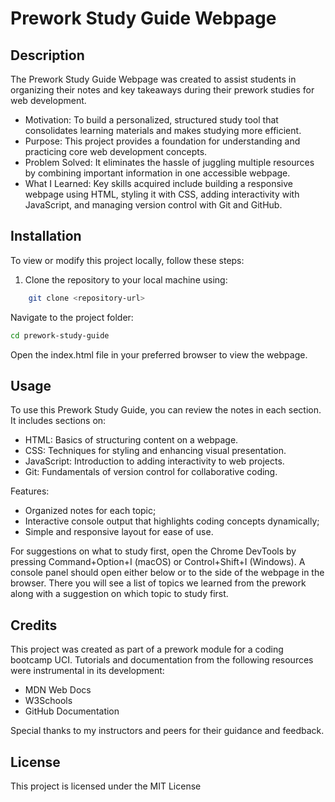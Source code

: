 # Prework Study Guide Webpage

## Description

<!-- Provide a short description explaining the what, why, and how of your project. Use the following questions as a guide:

- What was your motivation?
- Why did you build this project? (Note: the answer is not "Because it was a homework assignment.")
- What problem does it solve?
- What did you learn? -->

The Prework Study Guide Webpage was created to assist students in organizing their notes and key takeaways during their prework studies for web development.

- Motivation: To build a personalized, structured study tool that consolidates learning materials and makes studying more efficient.
- Purpose: This project provides a foundation for understanding and practicing core web development concepts.
- Problem Solved: It eliminates the hassle of juggling multiple resources by combining important information in one accessible webpage.
- What I Learned: Key skills acquired include building a responsive webpage using HTML, styling it with CSS, adding interactivity with JavaScript, and managing version control with Git and GitHub.

<!-- ## Table of Contents (Optional)

If your README is long, add a table of contents to make it easy for users to find what they need.

- [Installation](#installation)
- [Usage](#usage)
- [Credits](#credits)
- [License](#license) -->

## Installation

<!-- What are the steps required to install your project? Provide a step-by-step description of how to get the development environment running. -->

To view or modify this project locally, follow these steps:

1. Clone the repository to your local machine using:
```bash
    git clone <repository-url>
```

Navigate to the project folder:
```bash
cd prework-study-guide
```

Open the index.html file in your preferred browser to view the webpage.

## Usage

<!-- Provide instructions and examples for use. Include screenshots as needed.

To add a screenshot, create an `assets/images` folder in your repository and upload your screenshot to it. Then, using the relative file path, add it to your README using the following syntax:

![alt text](assets/images/screenshot.png) -->

To use this Prework Study Guide, you can review the notes in each section. It includes sections on:

- HTML: Basics of structuring content on a webpage.
- CSS: Techniques for styling and enhancing visual presentation.
- JavaScript: Introduction to adding interactivity to web projects.
- Git: Fundamentals of version control for collaborative coding.

Features:
- Organized notes for each topic;
- Interactive console output that highlights coding concepts dynamically;
- Simple and responsive layout for ease of use.

 For suggestions on what to study first, open the Chrome DevTools by pressing Command+Option+I (macOS) or Control+Shift+I (Windows). A console panel should open either below or to the side of the webpage in the browser. There you will see a list of topics we learned from the prework along with a suggestion on which topic to study first.

## Credits

<!-- List your collaborators, if any, with links to their GitHub profiles.

If you used any third-party assets that require attribution, list the creators with links to their primary web presence in this section.

If you followed tutorials, include links to those here as well. -->

This project was created as part of a prework module for a coding bootcamp UCI. Tutorials and documentation from the following resources were instrumental in its development:

- MDN Web Docs
- W3Schools
- GitHub Documentation

Special thanks to my instructors and peers for their guidance and feedback.

## License

This project is licensed under the MIT License

<!-- The last section of a high-quality README file is the license. This lets other developers know what they can and cannot do with your project. If you need help choosing a license, refer to [https://choosealicense.com/](https://choosealicense.com/). -->

<!-- ---

🏆 The previous sections are the bare minimum, and your project will ultimately determine the content of this document. You might also want to consider adding the following sections. -->

<!-- ## Badges -->

<!-- ![badmath](https://img.shields.io/github/languages/top/nielsenjared/badmath)

Badges aren't necessary, but they demonstrate street cred. Badges let other developers know that you know what you're doing. Check out the badges hosted by [shields.io](https://shields.io/). You may not understand what they all represent now, but you will in time. -->

<!-- ## Features

If your project has a lot of features, list them here. -->

<!-- ## How to Contribute

If you created an application or package and would like other developers to contribute to it, you can include guidelines for how to do so. The [Contributor Covenant](https://www.contributor-covenant.org/) is an industry standard, but you can always write your own if you'd prefer.

## Tests

Go the extra mile and write tests for your application. Then provide examples on how to run them here. -->